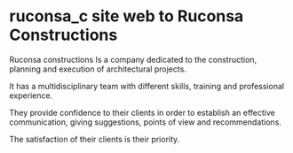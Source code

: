 # ruconsa_c site web to Ruconsa Constructions



Ruconsa constructions
Is a company dedicated to the construction, planning and execution of architectural projects.

It has a multidisciplinary team with different skills, training and professional experience.

They provide confidence to their clients in order to establish an effective communication, giving suggestions, points of view and recommendations. 

The satisfaction of their clients is their priority.
